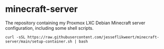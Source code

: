 # minecraft-server
The repository containing my Proxmox LXC Debian Minecraft server configuration, including some shell scripts.

`curl -sSL https://raw.githubusercontent.com/jesseflikweert/minecraft-server/main/setup-container.sh | bash`